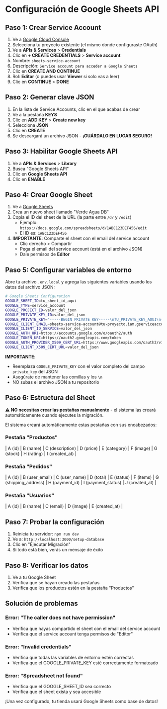 # Configuración de Google Sheets API

## Paso 1: Crear Service Account

1. Ve a [Google Cloud Console](https://console.cloud.google.com/)
2. Selecciona tu proyecto existente (el mismo donde configuraste OAuth)
3. Ve a **APIs & Services** > **Credentials**
4. Clic en **+ CREATE CREDENTIALS** > **Service account**
5. Nombre: `sheets-service-account`
6. Descripción: `Service account para acceder a Google Sheets`
7. Clic en **CREATE AND CONTINUE**
8. Rol: **Editor** (o puedes usar **Viewer** si solo vas a leer)
9. Clic en **CONTINUE** > **DONE**

## Paso 2: Generar clave JSON

1. En la lista de Service Accounts, clic en el que acabas de crear
2. Ve a la pestaña **KEYS**
3. Clic en **ADD KEY** > **Create new key**
4. Selecciona **JSON**
5. Clic en **CREATE**
6. Se descargará un archivo JSON - **¡GUÁRDALO EN LUGAR SEGURO!**

## Paso 3: Habilitar Google Sheets API

1. Ve a **APIs & Services** > **Library**
2. Busca "Google Sheets API"
3. Clic en **Google Sheets API**
4. Clic en **ENABLE**

## Paso 4: Crear Google Sheet

1. Ve a [Google Sheets](https://sheets.google.com)
2. Crea un nuevo sheet llamado "Verde Agua DB"
3. Copia el ID del sheet de la URL (la parte entre `/d/` y `/edit`)
   - Ejemplo: `https://docs.google.com/spreadsheets/d/1ABC123DEF456/edit`
   - El ID es: `1ABC123DEF456`
4. **IMPORTANTE**: Comparte el sheet con el email del service account
   - Clic derecho > Compartir
   - Pega el email del service account (está en el archivo JSON)
   - Dale permisos de **Editor**

## Paso 5: Configurar variables de entorno

Abre tu archivo `.env.local` y agrega las siguientes variables usando los datos del archivo JSON:

```bash
# Google Sheets Configuration
GOOGLE_SHEET_ID=tu_sheet_id_aqui
GOOGLE_TYPE=service_account
GOOGLE_PROJECT_ID=valor_del_json
GOOGLE_PRIVATE_KEY_ID=valor_del_json
GOOGLE_PRIVATE_KEY="-----BEGIN PRIVATE KEY-----\nTU_PRIVATE_KEY_AQUI\n-----END PRIVATE KEY-----\n"
GOOGLE_CLIENT_EMAIL=sheets-service-account@tu-proyecto.iam.gserviceaccount.com
GOOGLE_CLIENT_ID_SERVICE=valor_del_json
GOOGLE_AUTH_URI=https://accounts.google.com/o/oauth2/auth
GOOGLE_TOKEN_URI=https://oauth2.googleapis.com/token
GOOGLE_AUTH_PROVIDER_X509_CERT_URL=https://www.googleapis.com/oauth2/v1/certs
GOOGLE_CLIENT_X509_CERT_URL=valor_del_json
```

**IMPORTANTE**: 
- Reemplaza `GOOGLE_PRIVATE_KEY` con el valor completo del campo `private_key` del JSON
- Asegúrate de mantener las comillas y los `\n`
- NO subas el archivo JSON a tu repositorio

## Paso 6: Estructura del Sheet

⚠️ **NO necesitas crear las pestañas manualmente** - el sistema las creará automáticamente cuando ejecutes la migración.

El sistema creará automáticamente estas pestañas con sus encabezados:

### Pestaña "Productos"
| A (id) | B (name) | C (description) | D (price) | E (category) | F (image) | G (stock) | H (rating) | I (created_at) |

### Pestaña "Pedidos"  
| A (id) | B (user_email) | C (user_name) | D (total) | E (status) | F (items) | G (shipping_address) | H (payment_id) | I (payment_status) | J (created_at) |

### Pestaña "Usuarios"
| A (id) | B (name) | C (email) | D (image) | E (created_at) |

## Paso 7: Probar la configuración

1. Reinicia tu servidor: `npm run dev`
2. Ve a: `http://localhost:3000/setup-database`
3. Clic en "Ejecutar Migración"
4. Si todo está bien, verás un mensaje de éxito

## Paso 8: Verificar los datos

1. Ve a tu Google Sheet
2. Verifica que se hayan creado las pestañas
3. Verifica que los productos estén en la pestaña "Productos"

## Solución de problemas

### Error: "The caller does not have permission"
- Verifica que hayas compartido el sheet con el email del service account
- Verifica que el service account tenga permisos de "Editor"

### Error: "Invalid credentials"
- Verifica que todas las variables de entorno estén correctas
- Verifica que el GOOGLE_PRIVATE_KEY esté correctamente formateado

### Error: "Spreadsheet not found"
- Verifica que el GOOGLE_SHEET_ID sea correcto
- Verifica que el sheet exista y sea accesible

¡Una vez configurado, tu tienda usará Google Sheets como base de datos!
